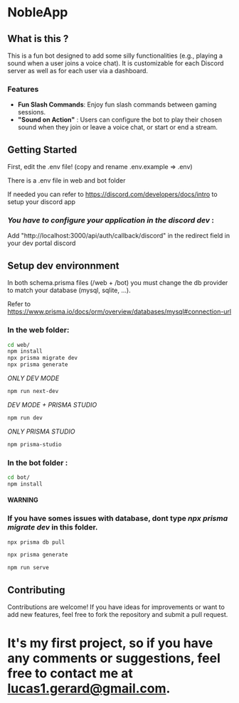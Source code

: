 # NobleApp

## What is this ?

This is a fun bot designed to add some silly functionalities (e.g., playing a sound when a user
joins a voice chat). It is customizable for each Discord server as well as for each user via a
dashboard.

### Features

-   **Fun Slash Commands**: Enjoy fun slash commands between gaming sessions.
-   **"Sound on Action"** : Users can configure the bot to play their chosen sound when they join or
    leave a voice chat, or start or end a stream.

## Getting Started

First, edit the .env file! (copy and rename .env.example => .env)

There is a .env file in web and bot folder

If needed you can refer to https://discord.com/developers/docs/intro to setup your discord app

### _You have to configure your application in the discord dev_ :

Add "http://localhost:3000/api/auth/callback/discord" in the redirect field in your dev portal
discord

## Setup dev environnment

In both schema.prisma files (/web + /bot) you must change the db provider to match your database
(mysql, sqlite, ...).

Refer to https://www.prisma.io/docs/orm/overview/databases/mysql#connection-url

### In the web folder:

```bash
cd web/
npm install
npx prisma migrate dev
npx prisma generate
```

_ONLY DEV MODE_

```bash
npm run next-dev
```

_DEV MODE + PRISMA STUDIO_

```bash
npm run dev
```

_ONLY PRISMA STUDIO_

```bash
npm prisma-studio
```

### In the bot folder :

```bash
cd bot/
npm install
```

#### **WARNING**

### If you have somes issues with database, dont type _npx prisma migrate dev_ in this folder.

```bash
npx prisma db pull

npx prisma generate

npm run serve
```

## Contributing

Contributions are welcome! If you have ideas for improvements or want to add new features, feel free
to fork the repository and submit a pull request.

# It's my first project, so if you have any comments or suggestions, feel free to contact me at lucas1.gerard@gmail.com.
